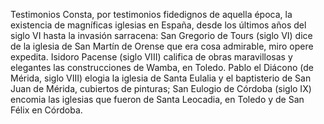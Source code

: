 Testimonios
Consta, por testimonios fidedignos de aquella época, la existencia de magníficas iglesias en España, desde los últimos años del siglo VI hasta la invasión sarracena:
San Gregorio de Tours (siglo VI) dice de la iglesia de San Martín de Orense que era cosa admirable, miro opere expedita.
Isidoro Pacense (siglo VIII) califica de obras maravillosas y elegantes las construcciones de Wamba, en Toledo.
Pablo el Diácono (de Mérida, siglo VIII) elogia la iglesia de Santa Eulalia y el baptisterio de San Juan de Mérida, cubiertos de pinturas;
San Eulogio de Córdoba (siglo IX) encomia las iglesias que fueron de Santa Leocadia, en Toledo y de San Félix en Córdoba.

